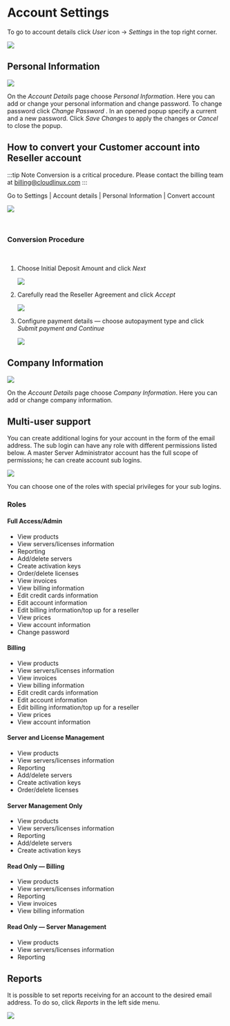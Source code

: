 # Account Settings


To go to account details click _User_ icon → _Settings_ in the top right corner.

![](/images/settings_zoom70.png)


## Personal Information


![](/images/personalinfo_zoom70.png)


On the _Account Details_ page choose _Personal Information_. Here you can add or change your personal information and change password.
To change password click _Change Password_ . In an opened popup specify a current and a new password. Click _Save Changes_ to apply the changes or _Cancel_ to close the popup.


## How to convert your Customer account into Reseller account


:::tip Note
Conversion is a critical procedure. Please contact the billing team at billing@cloudlinux.com
:::

Go to Settings | Account details | Personal Information | Convert account

![](/images/convert_account_zoom70.png)

 
### Conversion Procedure

 
1. Choose Initial Deposit Amount and click _Next_

    ![](/images/conversing_step2_zoom70.png)

2. Carefully read the Reseller Agreement and click _Accept_

    ![](/images/reseller_agreement_zoom70.png)

3. Configure payment details — choose autopayment type and click _Submit payment and Continue_
    
    ![](/images/payment_details_zoom70.png)

## Company Information


![](/images/companyinformation_zoom70.png)


On the _Account Details_ page choose _Company Information_. Here you can add or change company information.


## Multi-user support


You can create additional logins for your account in the form of the email address. The sub login can have any role with different permissions listed below. A master Server Administrator account has the full scope of permissions; he can create account sub logins.

![](/images/sublogins_zoom70.png)

You can choose one of the roles with special privileges for your sub logins.

### Roles


#### Full Access/Admin
* View products
* View servers/licenses information
* Reporting
* Add/delete servers
* Create activation keys
* Order/delete licenses
* View invoices
* View billing information
* Edit credit cards information
* Edit account information
* Edit billing information/top up for a reseller
* View prices
* View account information
* Change password

#### Billing
* View products
* View servers/licenses information
* View invoices
* View billing information
* Edit credit cards information
* Edit account information
* Edit billing information/top up for a reseller
* View prices
* View account information

#### Server and License Management
* View products
* View servers/licenses information
* Reporting
* Add/delete servers
* Create activation keys
* Order/delete licenses

#### Server Management Only
* View products
* View servers/licenses information
* Reporting
* Add/delete servers
* Create activation keys

#### Read Only — Billing
* View products
* View servers/licenses information
* Reporting
* View invoices
* View billing information

#### Read Only — Server Management
* View products
* View servers/licenses information
* Reporting


## Reports


It is possible to set reports receiving for an account to the desired email address. To do so, click _Reports_ in the left side menu.

![](/images/reports_zoom70.png)

